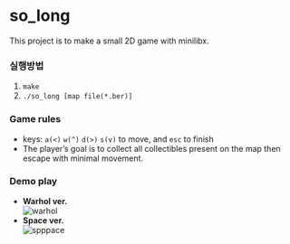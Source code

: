 # so_long
This project is to make a small 2D game with minilibx.
### 실행방법  
1. `make`
2. `./so_long [map file(*.ber)]`  
### Game rules
- keys:  `a(<)` `w(^)` `d(>)` `s(v)` to move, and `esc` to finish
- The player’s goal is to collect all collectibles present on the map then escape with minimal movement.
###  Demo play
- **Warhol ver.**  
  ![warhol](https://user-images.githubusercontent.com/75327385/151223922-e80395b9-7377-47cf-960a-e3f2852cb1d3.gif)  
- **Space ver.**  
  ![spppace](https://user-images.githubusercontent.com/75327385/151222712-64b1ebc1-6a15-4fe8-9af3-184ea8252c64.gif)
